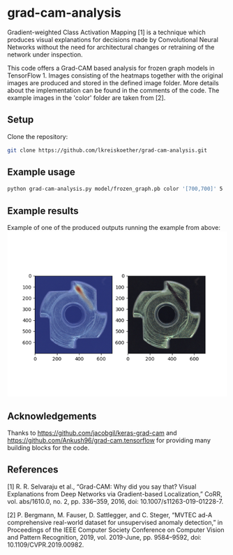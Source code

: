 # grad-cam-analysis
Gradient-weighted Class Activation Mapping [1] is a technique which produces visual explanations for decisions made by Convolutional Neural Networks without the need for architectural changes or retraining of the network under inspection.

This code offers a Grad-CAM based analysis for frozen graph models in TensorFlow 1. Images consisting of the heatmaps together with the original images are produced and stored in the defined image folder. More details about the implementation can be found in the comments of the code. The example images in the 'color' folder are taken from [2].

## Setup
Clone the repository:
```sh
git clone https://github.com/lkreiskoether/grad-cam-analysis.git
```

## Example usage
```sh
python grad-cam-analysis.py model/frozen_graph.pb color '[700,700]' 5
```

## Example results
Example of one of the produced outputs running the example from above:
![](grad-cam-image_0.png)

## Acknowledgements
Thanks to https://github.com/jacobgil/keras-grad-cam and https://github.com/Ankush96/grad-cam.tensorflow for providing many building blocks for the code.


## References
[1] R. R. Selvaraju et al., “Grad-CAM: Why did you say that? Visual Explanations from Deep Networks via Gradient-based Localization,” CoRR, vol. abs/1610.0, no. 2, pp. 336–359, 2016, doi: 10.1007/s11263-019-01228-7.

[2] P. Bergmann, M. Fauser, D. Sattlegger, and C. Steger, “MVTEC ad-A comprehensive real-world dataset for unsupervised anomaly detection,” in Proceedings of the IEEE Computer Society Conference on Computer Vision and Pattern Recognition, 2019, vol. 2019-June, pp. 9584–9592, doi: 10.1109/CVPR.2019.00982.
